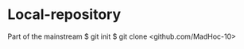 # Local-repository
Part of the mainstream
$ git init <local-repository>
$ git clone <github.com/MadHoc-10>
